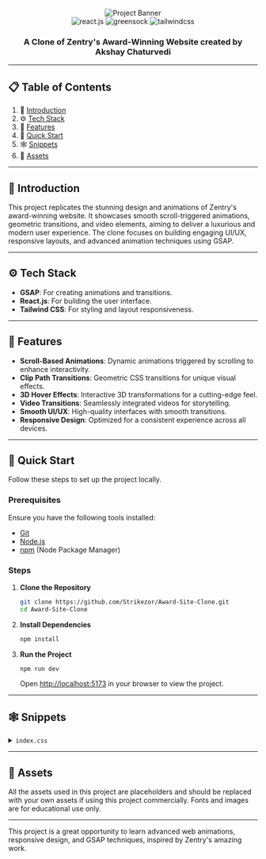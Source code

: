 <div align="center">
  <br />
    <img src="https://github.com/user-attachments/assets/ab600f24-f4d9-4cef-8f1e-3fd9194afb30" alt="Project Banner">
  <br />

  <div>
    <img src="https://img.shields.io/badge/-React_JS-black?style=for-the-badge&logoColor=white&logo=react&color=61DAFB" alt="react.js" />
    <img src="https://img.shields.io/badge/-GSAP-black?style=for-the-badge&logoColor=white&logo=greensock&color=88CE02" alt="greensock" />
    <img src="https://img.shields.io/badge/-Tailwind_CSS-black?style=for-the-badge&logoColor=white&logo=tailwindcss&color=06B6D4" alt="tailwindcss" />
  </div>

  <h3 align="center">A Clone of Zentry's Award-Winning Website created by Akshay Chaturvedi</h3>
</div>

---

## 📋 Table of Contents

1. 🤖 [Introduction](#introduction)
2. ⚙️ [Tech Stack](#tech-stack)
3. 🔋  [Features](#features)
4. 🤸 [Quick Start](#quick-start)
5. 🕸️ [Snippets](#snippets)
6. 🔗 [Assets](#links)

---

## 🤖 Introduction

This project replicates the stunning design and animations of Zentry's award-winning website. It showcases smooth scroll-triggered animations, geometric transitions, and video elements, aiming to deliver a luxurious and modern user experience. The clone focuses on building engaging UI/UX, responsive layouts, and advanced animation techniques using GSAP.

---

## ⚙️ Tech Stack

- **GSAP**: For creating animations and transitions.
- **React.js**: For building the user interface.
- **Tailwind CSS**: For styling and layout responsiveness.

---

## 🔋 Features

- **Scroll-Based Animations**: Dynamic animations triggered by scrolling to enhance interactivity.
- **Clip Path Transitions**: Geometric CSS transitions for unique visual effects.
- **3D Hover Effects**: Interactive 3D transformations for a cutting-edge feel.
- **Video Transitions**: Seamlessly integrated videos for storytelling.
- **Smooth UI/UX**: High-quality interfaces with smooth transitions.
- **Responsive Design**: Optimized for a consistent experience across all devices.

---

## 🤸 Quick Start

Follow these steps to set up the project locally.

### Prerequisites

Ensure you have the following tools installed:

- [Git](https://git-scm.com/)
- [Node.js](https://nodejs.org/en)
- [npm](https://www.npmjs.com/) (Node Package Manager)

### Steps

1. **Clone the Repository**

   ```bash
   git clone https://github.com/Strikezor/Award-Site-Clone.git
   cd Award-Site-Clone
   ```

2. **Install Dependencies**

   ```bash
   npm install
   ```

3. **Run the Project**

   ```bash
   npm run dev
   ```

   Open [http://localhost:5173](http://localhost:5173) in your browser to view the project.

---

## 🕸️ Snippets

<details>
<summary><code>index.css</code></summary>

@import url("https://fonts.cdnfonts.com/css/general-sans");

@tailwind base;
@tailwind components;
@tailwind utilities;

body {
  width: 100vw;
  overflow-x: hidden;
  background-color: #dfdff0;
  font-family: "General Sans", sans-serif;
}

@layer base {
  @font-face {
    font-family: "zentry";
    src: url("/fonts/zentry-regular.woff2") format("woff2");
  }
}

@layer utilities {
  .clip-path {
    clip-path: polygon(0 0, 100% 0, 100% 100%, 0 100%);
  }
}
```

</details>

<details>
<summary><code>components/RoundedCorners.jsx</code></summary>

import React from "react";

const RoundedCorners = () => {
  return (
    <svg
      className="invisible absolute size-0"
      xmlns="http://www.w3.org/2000/svg"
    >
      <defs>
        <filter id="flt_tag">
          <feGaussianBlur in="SourceGraphic" stdDeviation="8" result="blur" />
          <feColorMatrix
            in="blur"
            mode="matrix"
            values="1 0 0 0 0  0 1 0 0 0  0 0 1 0 0  0 0 0 19 -9"
            result="flt_tag"
          />
          <feComposite in="SourceGraphic" in2="flt_tag" operator="atop" />
        </filter>
      </defs>
    </svg>
  );
};

export default RoundedCorners;
```

</details>

---

## 🔗 Assets

All the assets used in this project are placeholders and should be replaced with your own assets if using this project commercially. Fonts and images are for educational use only.

---

This project is a great opportunity to learn advanced web animations, responsive design, and GSAP techniques, inspired by Zentry's amazing work.
